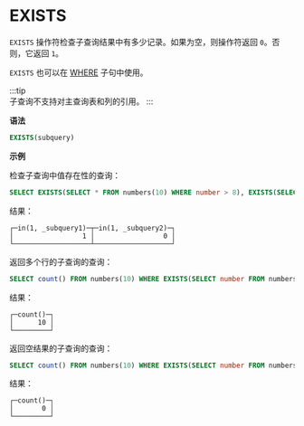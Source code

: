 
# EXISTS

`EXISTS` 操作符检查子查询结果中有多少记录。如果为空，则操作符返回 `0`。否则，它返回 `1`。

`EXISTS` 也可以在 [WHERE](../../sql-reference/statements/select/where.md) 子句中使用。

:::tip    
子查询不支持对主查询表和列的引用。
:::

**语法**

```sql
EXISTS(subquery)
```

**示例**

检查子查询中值存在性的查询：

```sql
SELECT EXISTS(SELECT * FROM numbers(10) WHERE number > 8), EXISTS(SELECT * FROM numbers(10) WHERE number > 11)
```

结果：

```text
┌─in(1, _subquery1)─┬─in(1, _subquery2)─┐
│                 1 │                 0 │
└───────────────────┴───────────────────┘
```

返回多个行的子查询的查询：

```sql
SELECT count() FROM numbers(10) WHERE EXISTS(SELECT number FROM numbers(10) WHERE number > 8);
```

结果：

```text
┌─count()─┐
│      10 │
└─────────┘
```

返回空结果的子查询的查询：

```sql
SELECT count() FROM numbers(10) WHERE EXISTS(SELECT number FROM numbers(10) WHERE number > 11);
```

结果：

```text
┌─count()─┐
│       0 │
└─────────┘
```
